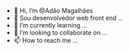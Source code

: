 - 👋 Hi, I’m @Adão Magalhães
- 👀 Sou desenvolvedor web front end  ...
- 🌱 I’m currently learning ...
- 💞️ I’m looking to collaborate on ...
- 📫 How to reach me ...

<!---
adaomagalhaes03/adaomagalhaes03 is a ✨ special ✨ repository because its `README.md` (this file) appears on your GitHub profile.
You can click the Preview link to take a look at your changes.
--->
